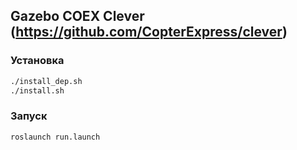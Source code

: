 ## Gazebo COEX Clever (https://github.com/CopterExpress/clever)

### Установка 
```bash
./install_dep.sh
./install.sh
```

### Запуск 
```bash
roslaunch run.launch 
```